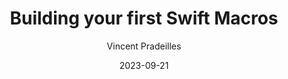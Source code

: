 ---
slug: "/talks/swift-connection/september-2023/vincent-pradeilles-building-your-first-swift-macros"
date: 2023-09-21
title: "Building your first Swift Macros"
author: "Vincent Pradeilles"
video: null
thumbnail: 
slides: 
tags: []
year: 2023
conference: swift-connection
edition: september-2023
allow_ads: false
---